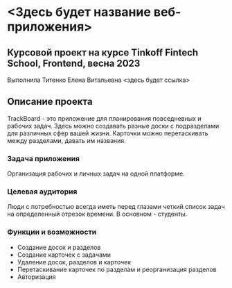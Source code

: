 # <Здесь будет название веб-приложения>

## Курсовой проект на курсе Tinkoff Fintech School, Frontend, весна 2023
Выполнила Титенко Елена Витальевна
<здесь будет ссылка>

## Описание проекта
TrackBoard - это приложение для планирования повседневных и рабочих задач. Здесь можно создавать разные доски с подразделами для различных сфер вашей жизни. Карточки можно перетаскивать между разделами, давать им названия.
### Задача приложения
Организация рабочих и личных задач на одной платформе.

### Целевая аудитория
Люди с потребностью всегда иметь перед глазами четкий список задач на определенный отрезок времени. В основном - студенты.

### Функции и возможности
- Создание досок и разделов
- Создание карточек с задачами
- Удаление досок, разделов и карточек
- Перетаскивание карточек по разделам и реорганизация разделов
- Авторизация
